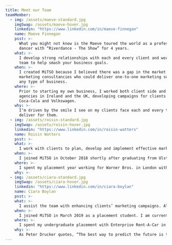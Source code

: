 ```yaml
---
title: Meet our Team
teamMember:
  - img: /assets/maeve-standard.jpg
    imgSwap: /assets/maeve-hover.jpg
    linkedin: "https://www.linkedin.com/in/maeve-finnegan"
    name: Maeve Finnegan
    psst: >-
      What you might not know is the Maeve toured the world as a professional
      dancer with “Riverdance - The Show” for 4 years.
    what: >-
      I develop strong relationships with each and every client and work with my
      team to help smash your business goals.
    when: >-
      I created MiTSO because I believed there was a gap in the market for
      marketing consultancies who could deliver one-to-one marketing support for
      any type of business.
    where: >-
      Prior to starting my own business, I worked both client side and within
      agencies in Ireland and the UK, developing campaigns for clients such as
      Coca-Cola and Volkswagen.
    why: >-
      I‘m driven by the smile I see on my clients face each and every time we
      deliver for them.
  - img: /assets/roisin-standard.jpg
    imgSwap: /assets/roisin-hover.jpg
    linkedin: "https://www.linkedin.com/in/roisin-watters"
    name: Roisin Watters
    psst: >-
    what: >-
      I work with clients to plan, develop and implement effective marketing communication campaigns.
    when: >-
      I joined MiTSO in October 2018 shortly after graduating from Ulster University with a first class honors in Communication, Advertising and Marketing.
    where: >-
      I spent my placement year working for Warner Bros. in London within the EMEA Publicity Department on 20 high profile film releases. Following my placement I gained further experience in London with global advertising agency, Feref, in both PR and social media.
    why: >-
  - img: /assets/ciara-standard.jpg
    imgSwap: /assets/ciara-hover.jpg
    linkedin: "https://www.linkedin.com/in/ciara-boylan"
    name: Ciara Boylan
    psst: >-
    what: >-
      I assist the team with enhancing clients’ marketing campaigns. Alongside this, I am creating a digital strategy for MiTSO including the development of our new website.
    when: >-
      I joined MiTSO in March 2019 as a placement student. I am currently studying MSc Marketing in Queen’s University Belfast.
    where: >-
      I spent my undergraduate placement with Enterprise Rent-A-Car in Dublin Airport becoming the first intern in Ireland to achieve the Management Qualification Interview. Following my graduation from Business Management with a first class honours, I completed an internship with Allen & Overy in their Digital Marketing Team.
    why: >-
      As Peter Drucker quotes, “The best way to predict the future is to create it”. Thus, no two days are the same in MiTSO as we design marketing campaigns for a diverse range of clients.
---
```

